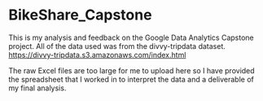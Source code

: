 # BikeShare_Capstone
This is my analysis and feedback on the Google Data Analytics Capstone project.
All of the data used was from the divvy-tripdata dataset. https://divvy-tripdata.s3.amazonaws.com/index.html

The raw Excel files are too large for me to upload here so I have provided the spreadsheet that I worked in to interpret the data and a deliverable of my final analysis.
